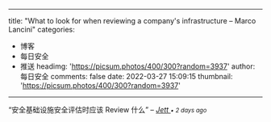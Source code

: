 
---
title: "What to look for when reviewing a company's infrastructure – Marco Lancini"
categories: 
 - 博客
 - 每日安全
 - 推送
headimg: 'https://picsum.photos/400/300?random=3937'
author: 每日安全
comments: false
date: 2022-03-27 15:09:15
thumbnail: 'https://picsum.photos/400/300?random=3937'
---

<div>   
<q>安全基础设施安全评估时应该 Review 什么</q>
–
<cite>
<a class="text-muted" href="https://sec.today/user/8b825634-50dd-43e3-a401-88096c2f8709/pushes/">
Jett
</a>
<span class="text-muted"><small>• 2 days ago</small></span>
</cite>
  
</div>
            